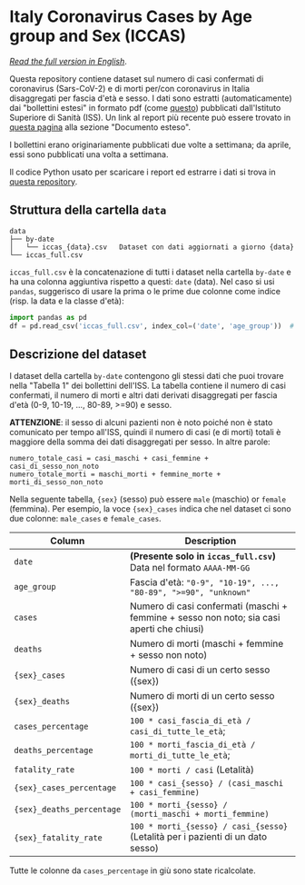 # Italy Coronavirus Cases by Age group and Sex (ICCAS)

_[Read the full version in English](README.md)_.

Questa repository contiene dataset sul numero di casi confermati di coronavirus 
(Sars-CoV-2) e di morti per/con coronavirus in Italia disaggregati per fascia 
d'età e sesso. I dati sono estratti (automaticamente) dai "bollettini estesi" 
in formato pdf (come [questo](https://www.epicentro.iss.it/coronavirus/bollettino/Bollettino-sorveglianza-integrata-COVID-19_30-marzo-2020.pdf)) 
pubblicati dall'Istituto Superiore di Sanità (ISS). Un link al report più recente 
può essere trovato in [questa pagina](https://www.epicentro.iss.it/coronavirus/sars-cov-2-sorveglianza-dati)
alla sezione "Documento esteso".

I bollettini erano originariamente pubblicati due volte a settimana; da aprile, 
essi sono pubblicati una volta a settimana.

Il codice Python usato per scaricare i report ed estrarre i dati si trova in 
[questa repository](https://github.com/janLuke/iccas-code).


## Struttura della cartella `data`
```
data
├── by-date                     
│   └── iccas_{data}.csv   Dataset con dati aggiornati a giorno {data}
└── iccas_full.csv         
```
`iccas_full.csv` è la concatenazione di tutti i dataset nella cartella `by-date` 
e ha una colonna aggiuntiva rispetto a questi: `date` (data).
Nel caso si usi `pandas`, suggerisco di usare la prima o le prime due colonne
come indice (risp. la data e la classe d'età):
```python
import pandas as pd
df = pd.read_csv('iccas_full.csv', index_col=('date', 'age_group'))  # or (0, 1)
``` 

## Descrizione del dataset
I dataset della cartella `by-date` contengono gli stessi dati che puoi trovare
nella "Tabella 1" dei bollettini dell'ISS. La tabella contiene il numero di casi 
confermati, il numero di morti e altri dati derivati disaggregati per fascia d'età 
(0-9, 10-19, ..., 80-89, >=90) e sesso.

**ATTENZIONE**: il sesso di alcuni pazienti non è noto poiché non è stato 
comunicato per tempo all'ISS, quindi il numero di casi (e di morti) totali è 
maggiore della somma dei dati disaggregati per sesso. In altre parole:
``` 
numero_totale_casi = casi_maschi + casi_femmine + casi_di_sesso_non_noto
numero_totale_morti = maschi_morti + femmine_morte + morti_di_sesso_non_noto
```

Nella seguente tabella, `{sex}` (sesso) può essere `male` (maschio) or `female` 
(femmina). Per esempio, la voce `{sex}_cases` indica che nel dataset ci sono due
colonne: `male_cases` e `female_cases`.

| Column                    | Description                                                                                  |
|---------------------------|----------------------------------------------------------------------------------------------|
| `date`                    | **(Presente solo in `iccas_full.csv`)** Data nel formato `AAAA-MM-GG`                        |
| `age_group`               | Fascia d'età: `"0-9", "10-19", ..., "80-89", ">=90", "unknown"`                                         |
| `cases`                   | Numero di casi confermati (maschi + femmine + sesso non noto; sia casi aperti che chiusi)    |
| `deaths`                  | Numero di morti (maschi + femmine + sesso non noto)                                          |
| `{sex}_cases`             | Numero di casi di un certo sesso ({sex})                                                     |
| `{sex}_deaths`            | Numero di morti di un certo sesso ({sex})                                                    |
| `cases_percentage`        | `100 * casi_fascia_di_età / casi_di_tutte_le_età`;                                           |
| `deaths_percentage`       | `100 * morti_fascia_di_età / morti_di_tutte_le_età`;                                         |
| `fatality_rate`           | `100 * morti / casi` (Letalità)                                                              |
| `{sex}_cases_percentage`  | `100 * casi_{sesso} / (casi_maschi + casi_femmine)`                                          |
| `{sex}_deaths_percentage` | `100 * morti_{sesso} / (morti_maschi + morti_femmine)`                                       | 
| `{sex}_fatality_rate`     | `100 * morti_{sesso} / casi_{sesso}` (Letalità per i pazienti di un dato sesso)              |

Tutte le colonne da `cases_percentage` in giù sono state ricalcolate.